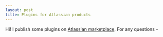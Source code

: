 ```yaml
---
layout: post
title: Plugins for Atlassian products
---
```


Hi! I publish some plugins on [Atlassian marketplace](https://marketplace.atlassian.com/vendors/1216083/jibrok).
For any questions -
